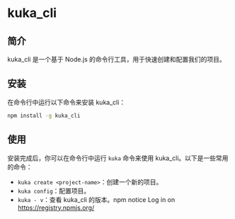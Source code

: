 # kuka_cli

## 简介

kuka_cli 是一个基于 Node.js 的命令行工具，用于快速创建和配置我们的项目。

## 安装

在命令行中运行以下命令来安装 kuka_cli：

```bash
npm install -g kuka_cli
```

## 使用

安装完成后，你可以在命令行中运行 `kuka` 命令来使用 kuka_cli。以下是一些常用的命令：


- `kuka create <project-name>`：创建一个新的项目。
- `kuka config`：配置项目。
- `kuka - v`：查看 kuka_cli 的版本。npm notice Log in on https://registry.npmjs.org/